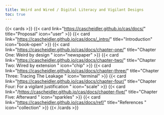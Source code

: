 ```yaml
---
title: Weird and Wired / Digital Literacy and Vigilant Designs
toc: true
---
```


{{< cards >}}
  	{{< card link="https://cascheidler.github.io/cas/docs/" title="Proposal" icon="user" >}}
	{{< card link="https://cascheidler.github.io/cas/docs/_intro/" title="Introduction" icon="book-open" >}}
	{{< card link="https://cascheidler.github.io/cas/docs/chapter-one/" title="Chapter One: Weird by design " icon="newspaper" >}}
	{{< card link="https://cascheidler.github.io/cas/docs/chapter-two/" title="Chapter Two: Wired by extension " icon="chip" >}}
	{{< card link="https://cascheidler.github.io/cas/docs/chapter-three/" title="Chapter Three: Tracing The Leakage " icon="terminal" >}}
	{{< card link="https://cascheidler.github.io/cas/docs/chapter-four/" title="Chapter Four: For a vigilant justification " icon="scale" >}}
	{{< card link="/https://cascheidler.github.io/cas/docs/chapter-five/" title="Chapter Five: Afterward " icon="sparkles" >}}
	{{< card link="https://cascheidler.github.io/cas/docs/ref/" title="References " icon="collection" >}}
{{< /cards >}}

